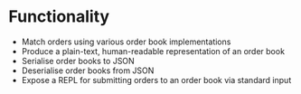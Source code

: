 # Functionality #

 - Match orders using various order book implementations
 - Produce a plain-text, human-readable representation of an order book
 - Serialise order books to JSON
 - Deserialise order books from JSON
 - Expose a REPL for submitting orders to an order book via standard input

